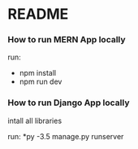 # README #


### How to run MERN App locally ###

run:
* npm install
* npm run dev



### How to run Django App locally ###

intall all libraries

run:
*py -3.5 manage.py runserver
